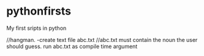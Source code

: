 # pythonfirsts
My first sripts in python

//hangman.
-create text file abc.txt
//abc.txt must contain the noun the user should guess.
run abc.txt as compile time argument
